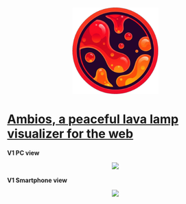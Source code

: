 <p align="center">
  <img src="https://github.com/visnudeva/Ambios/blob/main/Ambios.png?raw=true" width="200">
</p>

# [Ambios, a peaceful lava lamp visualizer for the web](https://visnudeva.github.io/ambios/)

**V1 PC view**
<p align="center">
  <img src="https://github.com/visnudeva/Ambios/blob/main/ScreenshotPC.png?raw=true" width="1000">
</p>

**V1 Smartphone view**
<p align="center">
  <img src="https://github.com/visnudeva/Ambios/blob/main/ScreenshotSP.png?raw=true" width="500">
</p>
